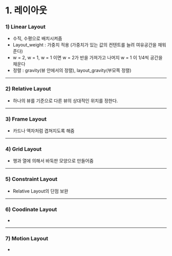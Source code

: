 
# 1. 레이아웃

### 1) Linear Layout
- 수직, 수평으로 배치시켜줌
- Layout_weight : 가중치 적용 (가중치가 있는 값의 컨텐트를 늘려 여유공간을 채워준다)
- w = 2, w = 1, w = 1 이면 w = 2가 반을 가져가고 나머지 w = 1 이 1/4씩 공간을 채운다
- 정렬 : gravity(뷰 안에서의 정렬), layout_gravity(부모쪽 정렬)
---
### 2) Relative Layout
- 하나의 뷰를 기준으로 다른 뷰의 상대적인 위치를 정한다.
---
### 3) Frame Layout
- 카드나 액자처럼 겹쳐지도록 해줌
---
### 4) Grid Layout
- 행과 열에 의해서 바둑판 모양으로 만들어줌
---
### 5) Constraint Layout
- Relative Layout의 단점 보완
---
### 6) Coodinate Layout
- 
---
### 7) Motion Layout
-
